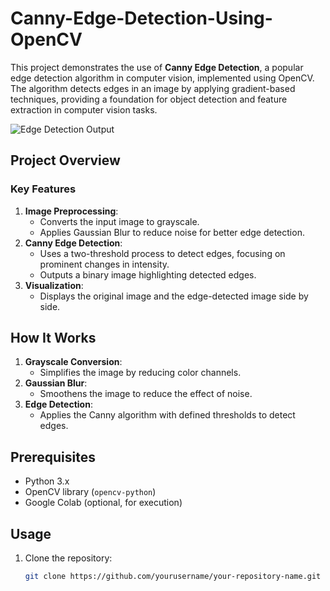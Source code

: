# Canny-Edge-Detection-Using-OpenCV

This project demonstrates the use of **Canny Edge Detection**, a popular edge detection algorithm in computer vision, implemented using OpenCV. The algorithm detects edges in an image by applying gradient-based techniques, providing a foundation for object detection and feature extraction in computer vision tasks.

![Edge Detection Output](https://github.com/yourusername/your-repository-name/blob/main/canny_output.png)

## Project Overview

### Key Features
1. **Image Preprocessing**:
   - Converts the input image to grayscale.
   - Applies Gaussian Blur to reduce noise for better edge detection.
2. **Canny Edge Detection**:
   - Uses a two-threshold process to detect edges, focusing on prominent changes in intensity.
   - Outputs a binary image highlighting detected edges.
3. **Visualization**:
   - Displays the original image and the edge-detected image side by side.

## How It Works
1. **Grayscale Conversion**:
   - Simplifies the image by reducing color channels.
2. **Gaussian Blur**:
   - Smoothens the image to reduce the effect of noise.
3. **Edge Detection**:
   - Applies the Canny algorithm with defined thresholds to detect edges.

## Prerequisites
- Python 3.x
- OpenCV library (`opencv-python`)
- Google Colab (optional, for execution)

## Usage
1. Clone the repository:
   ```bash
   git clone https://github.com/yourusername/your-repository-name.git
